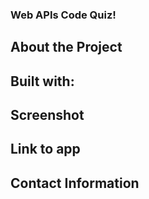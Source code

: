 ### Web APIs Code Quiz!

## About the Project

## Built with:

## Screenshot

## Link to app

## Contact Information
